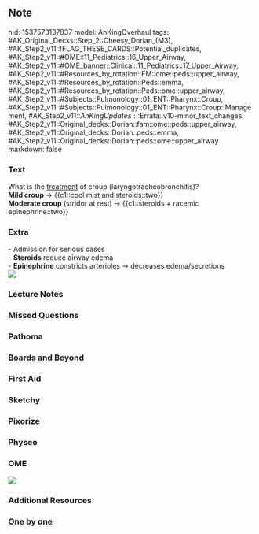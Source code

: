 ## Note
nid: 1537573137837
model: AnKingOverhaul
tags: #AK_Original_Decks::Step_2::Cheesy_Dorian_(M3), #AK_Step2_v11::!FLAG_THESE_CARDS::Potential_duplicates, #AK_Step2_v11::#OME::11_Pediatrics::16_Upper_Airway, #AK_Step2_v11::#OME_banner::Clinical::11_Pediatrics::17_Upper_Airway, #AK_Step2_v11::#Resources_by_rotation::FM::ome::peds::upper_airway, #AK_Step2_v11::#Resources_by_rotation::Peds::emma, #AK_Step2_v11::#Resources_by_rotation::Peds::ome::upper_airway, #AK_Step2_v11::#Subjects::Pulmonology::01_ENT::Pharynx::Croup, #AK_Step2_v11::#Subjects::Pulmonology::01_ENT::Pharynx::Croup::Management, #AK_Step2_v11::$AnKingUpdates::$Errata::v10-minor_text_changes, #AK_Step2_v11::Original_decks::Dorian::fam::ome::peds::upper_airway, #AK_Step2_v11::Original_decks::Dorian::peds::emma, #AK_Step2_v11::Original_decks::Dorian::peds::ome::upper_airway
markdown: false

### Text
<div>
  What is the <u>treatment</u> of croup (laryngotracheobronchitis)?
</div>
<div>
  <b>Mild croup</b> → {{c1::cool mist and steroids::two}}
  <div>
    <b>Moderate croup</b> (stridor at rest) → {{c1::steroids +
    racemic epinephrine::two}}
  </div>
</div>

### Extra
<div>
  - Admission for serious cases
  <div>
    - <b>Steroids</b> reduce airway edema
  </div>
  <div>
    - <b>Epinephrine</b> constricts arterioles → decreases
    edema/secretions
  </div>
</div><img src="Croup_1358629116480_1606536512074.png">

### Lecture Notes


### Missed Questions


### Pathoma


### Boards and Beyond


### First Aid


### Sketchy


### Pixorize


### Physeo


### OME
<div class="ome-widget">
  <a href=
  "https://onlinemeded.org/spa/pediatrics/upper-airway/acquire?ref=anki">
  <img src="_OME_AnkiFlashcards_Lesson_3.png"></a>
</div>

### Additional Resources


### One by one


